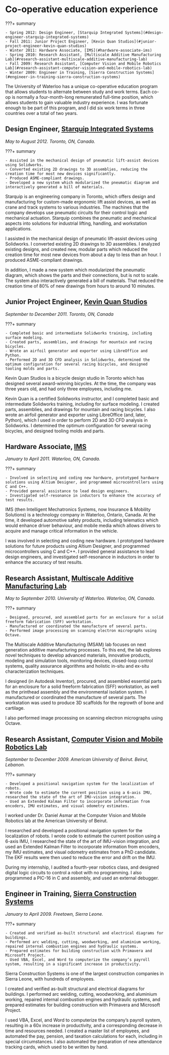 # Co-operative education experience
???+ summary

    - Spring 2012: Design Engineer, [Starquip Integrated Systems](#design-engineer-starquip-integrated-systems)
    - Fall 2011: Junior Project Engineer, [Kevin Quan Studios](#junior-project-engineer-kevin-quan-studios)
    - Winter 2011: Hardware Associate, [IMS](#hardware-associate-ims)
    - Spring 2010: Research Assistant, [Multiscale Additive Manufacturing Lab](#research-assistant-multiscale-additive-manufacturing-lab)
    - Fall 2009: Research Assistant, [Computer Vision and Mobile Robotics Lab](#research-assistant-computer-vision-and-mobile-robotics-lab)
    - Winter 2009: Engineer in Training, [Sierra Construction Systems](#engineer-in-training-sierra-construction-systems)

The University of Waterloo has a unique co-operative education program that allows students to alternate between study and work terms.
Each co-op is normally a four-month-long remunerated full-time position, which allows students to gain valuable industry experience.
I was fortunate enough to be part of this program, and I did six work terms in three countries over a total of two years.

## Design Engineer, [Starquip Integrated Systems](https://www.starquip.com/)
_May to August 2012. Toronto, ON, Canada._

???+ summary

    - Assisted in the mechanical design of pneumatic lift-assist devices using Solidworks.
    - Converted existing 2D drawings to 3D assemblies, reducing the creation time for most new devices significantly.
    - Produced ASME-compliant drawings.
    - Developed a new system which modularized the pneumatic diagram and interactively generated a bill of materials.

Starquip is an engineering company in Toronto, which offers design and manufacturing for custom-made ergonomic lift assist devices,
as well as crane and track systems to various industries.
The machines that the company develops use pneumatic circuits for their control logic and mechanical actuation.
Starquip combines the pneumatic and mechanical aspects into solutions for industrial lifting, handling, and workstation applications.

I assisted in the mechanical design of pneumatic lift-assist devices using Solidworks.
I converted existing 2D drawings to 3D assemblies.
I analyzed existing designs, and created new, modular parts which reduced the creation time for most new devices
from about a day to less than an hour.
I produced ASME-compliant drawings.

In addition, I made a new system which modularized the pneumatic diagram, which shows the parts and their connections, but is not to scale.
The system also interactively generated a bill of materials.
That reduced the creation time of 80% of new drawings from hours to around 10 minutes.

## Junior Project Engineer, [Kevin Quan Studios](https://kqbikes.com)
_September to December 2011.  Toronto, ON, Canada_

???+ summary

    - Completed basic and intermediate Solidworks training, including surface modeling.
    - Created parts, assemblies, and drawings for mountain and racing bicycles.
    - Wrote an airfoil generator and exporter using LibreOffice and Python.
    - Performed 2D and 3D CFD analysis in Solidworks, determined the optimum configuration for several racing bicycles, and designed tooling molds and parts.

Kevin Quan Studios is a bicycle design studio in Toronto which has designed several award-winning bicycles.
At the time, the company was three years old, and had only three employees, including me.

Kevin Quan is a certified Solidworks instructor, and I completed basic and intermediate Solidworks training, including for surface modeling.
I created parts, assemblies, and drawings for mountain and racing bicycles.
I also wrote an airfoil generator and exporter using LibreOffice (and, later, Python),
which I used in order to perform 2D and 3D CFD analysis in Solidworks.
I determined the optimum configuration for several racing bicycles, and designed tooling molds and parts.

## Hardware Associate, [IMS](https://www.ims.tech/)
_January to April 2011. Waterloo, ON, Canada._

???+ summary

    - Involved in selecting and coding new hardware, prototyped hardware solutions using Altium Designer, and programmed microcontrollers using C and C++.
    - Provided general assistance to lead design engineers.
    - Investigated self-resonance in inductors to enhance the accuracy of test results.

IMS (then Intelligent Mechatronics Systems, now Insurance & Mobility Solutions) is a technology company in Waterloo, Ontario, Canada.
At the time, it developed automotive safety products, including telematics which would enhance driver behaviour,
and mobile media which allows drivers to acquire and manage critical information in the vehicle.

I was involved in selecting and coding new hardware.
I prototyped hardware solutions for future products using Altium Designer, and programmed microcontrollers using C and C++.
I provided general assistance to lead design engineers,
and investigated self-resonance in inductors in order to enhance the accuracy of test results.

## Research Assistant, [Multiscale Additive Manufacturing Lab](https://msam.uwaterloo.ca)
_May to September 2010. University of Waterloo. Waterloo, ON, Canada._

???+ summary

    - Designed, procured, and assembled parts for an enclosure for a solid freeform fabrication (SFF) workstation.
    - Manufactured or coordinated the manufacture of several parts.
    - Performed image processing on scanning electron micrographs using Octave.

The Multiscale Additive Manufacturing (MSAM) lab focuses on next generation additive manufacturing processes.
To this end, the lab explores novel techniques to develop advanced materials, innovative products,
modeling and simulation tools, monitoring devices, closed-loop control systems,
quality assurance algorithms and holistic in-situ and ex-situ characterization techniques.

I designed (in Autodesk Inventor), procured, and assembled essential parts for an enclosure for a solid freeform fabrication (SFF) workstation,
as well as the printhead assembly and the environmental isolation system.
I manufactured or coordinated the manufacture of several parts.
The workstation was used to produce 3D scaffolds for the regrowth of bone and cartilage.

I also performed image processing on scanning electron micrographs using Octave.

## Research Assistant, [Computer Vision and Mobile Robotics Lab](https://sites.aub.edu.lb/vrlab/)
_September to December 2009. American University of Beirut. Beirut, Lebanon._

???+ summary

    - Developed a positional navigation system for the localization of robots.
    - Wrote code to estimate the current position using a 6-axis IMU, researched the state of the art of IMU-vision integration.
    - Used an Extended Kalman Filter to incorporate information from encoders, IMU estimates, and visual odometry estimates.

I worked under Dr. Daniel Asmar at the Computer Vision and Mobile Robotics lab at the American University of Beirut.

I researched and developed a positional navigation system for the localization of robots.
I wrote code to estimate the current position using a 6-axis IMU, I researched the state of the art of IMU-vision integration,
and used an Extended Kalman Filter to incorporate information from encoders, my IMU estimates,
and visual odometry estimates from a PhD candidate.
The EKF results were then used to reduce the error and drift on the IMU.

During my internship, I audited a fourth-year robotics class, and designed digital logic circuits to control a robot with no programming.
I also programmed a PIC-16 in C and assembly, and used an external debugger.

## Engineer in Training, [Sierra Construction Systems](https://www.sierraconstructionsystems.com/)
_January to April 2009. Freetown, Sierra Leone._

???+ summary

    - Created and verified as-built structural and electrical diagrams for buildings.
    - Performed arc welding, cutting, woodworking, and aluminium working, repaired internal combustion engines and hydraulic systems.
    - Prepared estimates for building construction with Primavera and Microsoft Project.
    - Used VBA, Excel, and Word to computerize the company’s payroll system, resulting in a significant increase in productivity.

Sierra Construction Systems is one of the largest construction companies in Sierra Leone, with hundreds of employees.

I created and verified as-built structural and electrical diagrams for buildings.
I performed arc welding, cutting, woodworking, and aluminium working, repaired internal combustion engines and hydraulic systems,
and prepared estimates for building construction with Primavera and Microsoft Project.

I used VBA, Excel, and Word to computerize the company’s payroll system, resulting in a 60x increase in productivity,
and a corresponding decrease in time and resources needed.
I created a master list of employees, and automated the pay, pension, and taxation calculations for each, including in special circumstances.
I also automated the preparation of new attendance tracking cards, which used to be written by hand.
